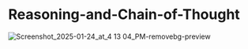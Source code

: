 # Reasoning-and-Chain-of-Thought

![Screenshot_2025-01-24_at_4 13 04_PM-removebg-preview](https://github.com/user-attachments/assets/e09281eb-741d-4fa6-a331-a6a587d49fe9)

